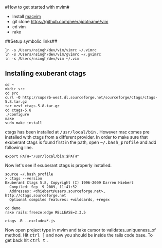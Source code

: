 #How to get started with mvim#

* Install [macvim](http://code.google.com/p/macvim)
* git clone https://github.com/neerajdotname/vim
* cd vim
* rake

##Setup symbolic links##

    ln -s /Users/nsingh/dev/vim/vimrc ~/.vimrc
    ln -s /Users/nsingh/dev/vim/gvimrc ~/.gvimrc
    ln -s /Users/nsingh/dev/vim ~/.vim

## Installing exuberant ctags

    cd ~
    mkdir src
    cd src
    curl -O http://superb-west.dl.sourceforge.net/sourceforge/ctags/ctags-5.8.tar.gz
    tar xzvf ctags-5.8.tar.gz
    cd ctags-5.8
    ./configure
    make
    sudo make install

ctags has been installed at <tt>/usr/local/bin</tt> . However mac comes pre installed with ctags from
a different provider. In order to make sure that exuberant ctags is found first in the
path, open <tt>~/.bash_profile</tt> and add following line.

    export PATH="/usr/local/bin:$PATH"

Now let's see if exuberant ctags is properly installed.

    source ~/.bash_profile
    > ctags --version
    Exuberant Ctags 5.8, Copyright (C) 1996-2009 Darren Hiebert
      Compiled: Sep  9 2009, 11:41:52
      Addresses: <dhiebert@users.sourceforge.net>, http://ctags.sourceforge.net
      Optional compiled features: +wildcards, +regex

    cd demo
    rake rails:freeze:edge RELLEASE=2.3.5

    ctags -R --exclude=*.js

Now open project type in mvim and take cursor to validates_uniqueness_of method.
Hit <tt>ctrl ]</tt> and now you should be inside the rails code base. To get back hit <tt>ctrl t</tt> .

